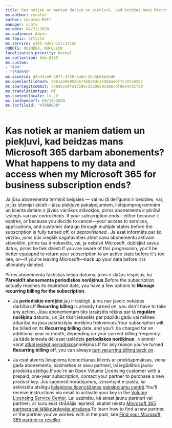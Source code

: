 ```yaml
---
title: Kas notiek ar maniem datiem un piekļuvi, kad beidzas mans Microsoft 365 darbam abonements?
ms.author: cmcatee
author: cmcatee-MSFT
manager: scotv
ms.date: 04/21/2020
ms.audience: Admin
ms.topic: article
ms.service: o365-administration
ROBOTS: NOINDEX, NOFOLLOW
localization_priority: Normal
ms.collection: Adm_O365
ms.custom:
- "484"
- "1500030"
ms.assetid: d2a41ce0-207f-4f50-8a6a-2ec5b56b3ed6
ms.openlocfilehash: 5861aa9b952b571b620dca1d56adef7cc0fa420c
ms.sourcegitcommit: c6692ce0fa1358ec3529e59ca0ecdfdea4cdc759
ms.translationtype: MT
ms.contentlocale: lv-LV
ms.lasthandoff: 09/14/2020
ms.locfileid: "47668930"
---
```

# <a name="what-happens-to-my-data-and-access-when-my-microsoft-365-for-business-subscription-ends"></a><span data-ttu-id="2415d-102">Kas notiek ar maniem datiem un piekļuvi, kad beidzas mans Microsoft 365 darbam abonements?</span><span class="sxs-lookup"><span data-stu-id="2415d-102">What happens to my data and access when my Microsoft 365 for business subscription ends?</span></span>

<span data-ttu-id="2415d-103">Ja jūsu abonementa termiņš beigsies — vai nu tā derīgums ir beidzies, vai, jo jūs izlemjat atcelt – jūsu piekļuve pakalpojumiem, lietojumprogrammām un klienta datiem ir jāveic vairākos stāvokļos, pirms abonements ir pilnībā izslēgts vai nav  *nodrošināts*  .</span><span class="sxs-lookup"><span data-stu-id="2415d-103">If your subscription ends—either because it expires, or because you decide to cancel—your access to services, applications, and customer data go through multiple states before the subscription is fully turned off, or  *deprovisioned*  .</span></span> <span data-ttu-id="2415d-104">Ja esat informēts par šo virzību, jums būs vieglāk sagatavoties atdot savu abonementu aktīvam stāvoklim, pirms tas ir nokavēts, vai, ja nebūsit Microsoft, dublējiet savus datus, pirms tie tiek dzēsti.</span><span class="sxs-lookup"><span data-stu-id="2415d-104">If you are aware of this progression, you'll be better equipped to return your subscription to an active state before it's too late, or—if you're leaving Microsoft—back up your data before it is ultimately deleted.</span></span>
  
<span data-ttu-id="2415d-105">Pirms abonementa faktiskās beigu datuma, jums ir dažas iespējas, kā **Pārvaldīt abonementa periodiskos norēķinus**.</span><span class="sxs-lookup"><span data-stu-id="2415d-105">Before the subscription actually reaches its expiration date, you have a few options to **Manage recurring billing for the subscription**.</span></span>
  
- <span data-ttu-id="2415d-106">Ja **periodiskie norēķini** jau ir ieslēgti, jums nav jāveic nekādas darbības.</span><span class="sxs-lookup"><span data-stu-id="2415d-106">If **Recurring billing** is already turned on, you don't have to take any action.</span></span> <span data-ttu-id="2415d-107">Jūsu abonementam tiks izrakstīts rēķins par tā **regulāro norēķinu** datumu, un jūs tiksit iekasēts par papildu gadu vai mēnesi atkarībā no jūsu pašreizējās norēķinu frekvences.</span><span class="sxs-lookup"><span data-stu-id="2415d-107">Your subscription will be billed on its **Recurring billing** date, and you'll be charged for an additional year or month, depending on your current billing frequency.</span></span> <span data-ttu-id="2415d-108">Ja kāda iemesla dēļ esat izslēdzis **periodiskos norēķinus** , vienmēr varat [atkal ieslēgt periodiskos](https://docs.microsoft.com/microsoft-365/commerce/subscriptions/renew-your-subscription#turn-recurring-billing-off-or-on)norēķinus.</span><span class="sxs-lookup"><span data-stu-id="2415d-108">If for any reason you've turned **Recurring billing** off, you can always [turn recurring billing back on](https://docs.microsoft.com/microsoft-365/commerce/subscriptions/renew-your-subscription#turn-recurring-billing-off-or-on).</span></span>

- <span data-ttu-id="2415d-109">Ja esat atvērts lielapjoma licencēšanas klients ar priekšapmaksas, viena gada abonementu, sazinieties ar savu partneri, lai iegādātos jaunu produkta atslēgu.</span><span class="sxs-lookup"><span data-stu-id="2415d-109">If you're an Open Volume Licensing customer with a prepaid, one-year subscription, contact your partner to purchase a new product key.</span></span> <span data-ttu-id="2415d-110">Jūs saņemsit norādījumus, izmantojot e-pastu, lai aktivizētu atslēgu [lielapjoma licencēšanas pakalpojumu centrā](https://go.microsoft.com/fwlink/p/?LinkID=282016).</span><span class="sxs-lookup"><span data-stu-id="2415d-110">You'll receive instructions via email to activate your key in the [Volume Licensing Service Center](https://go.microsoft.com/fwlink/p/?LinkID=282016).</span></span> <span data-ttu-id="2415d-111">Lai uzzinātu, kā atrast jaunu partneri vai partneri, ar kuru esat strādājis iepriekš, skatiet rakstu [Microsoft 365 partnera vai tālākpārdevēja atrašana](https://docs.microsoft.com/microsoft-365/admin/manage/find-your-partner-or-reseller).</span><span class="sxs-lookup"><span data-stu-id="2415d-111">To learn how to find a new partner, or the partner you've worked with in the past, see [Find your Microsoft 365 partner or reseller](https://docs.microsoft.com/microsoft-365/admin/manage/find-your-partner-or-reseller).</span></span>
